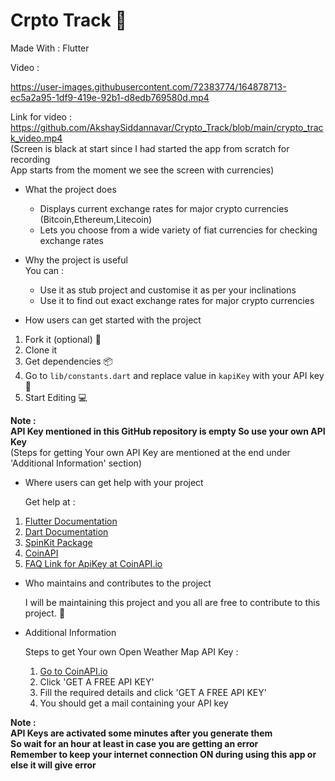 # Crpto Track 🤑

Made With : Flutter

Video :

https://user-images.githubusercontent.com/72383774/164878713-ec5a2a95-1df9-419e-92b1-d8edb769580d.mp4

Link for video : https://github.com/AkshaySiddannavar/Crypto_Track/blob/main/crypto_track_video.mp4  
(Screen is black at start since I had started the app from scratch for recording  
App starts from the moment we see the screen with currencies)
- What the project does  
  - Displays current exchange rates for major crypto currencies (Bitcoin,Ethereum,Litecoin) 
  - Lets you choose from a wide variety of fiat currencies for checking exchange rates  

- Why the project is useful  
You can :
  - Use it as stub project and customise it as per your inclinations
  - Use it to find out exact exchange rates for major crypto currencies

- How users can get started with the project  
1. Fork it (optional) 🍴
2. Clone it 
3. Get dependencies 📦
4. Go to `lib/constants.dart` and replace value in `kapiKey` with your API key 🔑
5. Start Editing 💻

**Note :   
API Key mentioned in this GitHub repository is empty
So use your own API Key**  
(Steps for getting Your own API Key are mentioned at the end under 'Additional Information' section)

- Where users can get help with your project  

  Get help at :
1. [Flutter Documentation](https://docs.flutter.dev/)
2. [Dart Documentation](https://dart.dev/guides)
3. [SpinKit Package](https://pub.dev/packages/flutter_spinkit)
4. [CoinAPI](https://www.coinapi.io/)
5. [FAQ Link for ApiKey at CoinAPI.io ](https://support.coinapi.io/hc/en-us/search?page=1&query=api+key&utf8=%E2%9C%93#results)

- Who maintains and contributes to the project  
  
  I will be maintaining this project and you all are free to contribute to this project. 🤝
  
- Additional Information
  
  Steps to get Your own Open Weather Map API Key :
  1. [Go to CoinAPI.io](https://www.coinapi.io/)
  2. Click 'GET A FREE API KEY'
  3. Fill the required details and click 'GET A FREE API KEY'
  4. You should get a mail containing your API key

**Note :  
API Keys are activated some minutes after you generate them  
So wait for an hour at least in case you are getting an error  
Remember to keep your internet connection ON during using this app or else it will give error**
